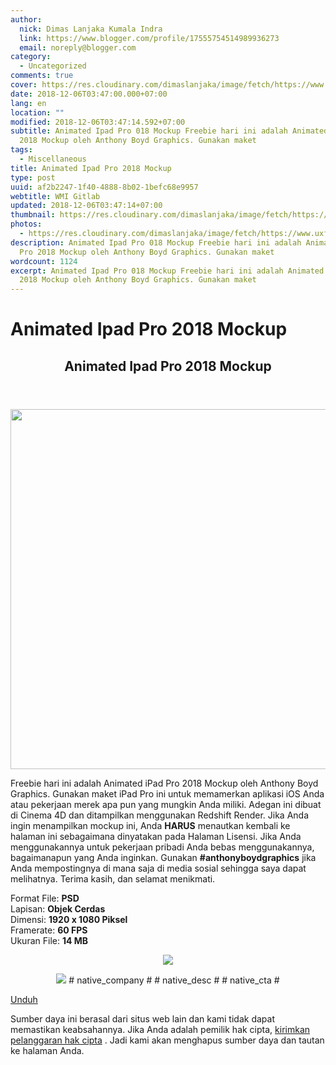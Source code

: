 ```yaml
---
author:
  nick: Dimas Lanjaka Kumala Indra
  link: https://www.blogger.com/profile/17555754514989936273
  email: noreply@blogger.com
category:
  - Uncategorized
comments: true
cover: https://res.cloudinary.com/dimaslanjaka/image/fetch/https://www.uxfree.com/wp-content/uploads/2018/11/Animated-iPad-Pro-2018-Mockup-By-Anthony-Boyd-Graphics-768x576.gif
date: 2018-12-06T03:47:00.000+07:00
lang: en
location: ""
modified: 2018-12-06T03:47:14.592+07:00
subtitle: Animated Ipad Pro 018 Mockup Freebie hari ini adalah Animated iPad Pro
  2018 Mockup oleh Anthony Boyd Graphics. Gunakan maket
tags:
  - Miscellaneous
title: Animated Ipad Pro 2018 Mockup
type: post
uuid: af2b2247-1f40-4888-8b02-1befc68e9957
webtitle: WMI Gitlab
updated: 2018-12-06T03:47:14+07:00
thumbnail: https://res.cloudinary.com/dimaslanjaka/image/fetch/https://www.uxfree.com/wp-content/uploads/2018/11/Animated-iPad-Pro-2018-Mockup-By-Anthony-Boyd-Graphics-768x576.gif
photos:
  - https://res.cloudinary.com/dimaslanjaka/image/fetch/https://www.uxfree.com/wp-content/uploads/2018/11/Animated-iPad-Pro-2018-Mockup-By-Anthony-Boyd-Graphics-768x576.gif
description: Animated Ipad Pro 018 Mockup Freebie hari ini adalah Animated iPad
  Pro 2018 Mockup oleh Anthony Boyd Graphics. Gunakan maket
wordcount: 1124
excerpt: Animated Ipad Pro 018 Mockup Freebie hari ini adalah Animated iPad Pro
  2018 Mockup oleh Anthony Boyd Graphics. Gunakan maket
---
```


<h1 for="title" class="notranslate">Animated Ipad Pro 2018 Mockup</h1>  <div>  <div class="main main-detail pw"><div class="content" id="J_mainCont">  <article><header class="entry-header"><h1 class="title-detail" for="title"> <span class="notranslate"> Animated Ipad Pro 2018 Mockup</span> </h1></header><div class="article-detail">  <p><img class="alignnone size-full wp-image-763842" src="https://res.cloudinary.com/dimaslanjaka/image/fetch/https://www.uxfree.com/wp-content/uploads/2018/11/Animated-iPad-Pro-2018-Mockup-By-Anthony-Boyd-Graphics-768x576.gif" width="768" height="576"></p>  <p> <span class="notranslate"> Freebie hari ini adalah Animated iPad Pro 2018 Mockup oleh Anthony Boyd Graphics.</span> <span class="notranslate"> Gunakan maket iPad Pro ini untuk memamerkan aplikasi iOS Anda atau pekerjaan merek apa pun yang mungkin Anda miliki.</span> <span class="notranslate"> Adegan ini dibuat di Cinema 4D dan ditampilkan menggunakan Redshift Render.</span> <span class="notranslate"> Jika Anda ingin menampilkan mockup ini, Anda <strong>HARUS</strong> menautkan kembali ke halaman ini sebagaimana dinyatakan pada Halaman Lisensi.</span> <span class="notranslate"> Jika Anda menggunakannya untuk pekerjaan pribadi Anda bebas menggunakannya, bagaimanapun yang Anda inginkan.</span> <span class="notranslate"> Gunakan <strong>#anthonyboydgraphics</strong> jika Anda mempostingnya di mana saja di media sosial sehingga saya dapat melihatnya.</span> <span class="notranslate"> Terima kasih, dan selamat menikmati.</span> </p>  <p> <span class="notranslate"> Format File: <strong>PSD</strong></span> <br><span class="notranslate"> Lapisan: <strong>Objek Cerdas</strong></span> <br><span class="notranslate"> Dimensi: <strong>1920 x 1080 Piksel</strong></span> <br><span class="notranslate"> Framerate: <strong>60 FPS</strong></span> <br><span class="notranslate"> Ukuran File: <strong>14 MB</strong></span> </p>  <p><span class="vc_empty_space_inner"></span></p>  <center>  <p><img class="native-img" src="https://res.cloudinary.com/dimaslanjaka/image/fetch/data:image/gif;base64,R0lGODdhAQABAPAAAP///wAAACwAAAAAAQABAEACAkQBADs="></p>  <noscript><img class="native-img" src="https://res.cloudinary.com/dimaslanjaka/image/fetch/#native_logo#"></noscript> <span class="notranslate"> <span class="native-company"># native_company #</span> <span class="native-desc"># native_desc #</span> <span class="native-cta"># native_cta #</span></span> </center>  </div></article><div class="article-ctrlbar"><div class="ac-main"><div class="onp-locker-call" data-lock-id="onpLock212090"><p> <a class="btn-download" href="http://dimaslanjaka-storage.000webhostapp.com/uxfree.php?path=/dload/763841" target="_blank" rel="noopener noreferer nofollow"><i class="icf icon-dlb"></i></a> <span class="notranslate"> <a class="btn-download" href="http://dimaslanjaka-storage.000webhostapp.com/uxfree.php?path=/dload/763841" target="_blank" rel="noopener noreferer nofollow"><span>Unduh</span></a></span> </p></div></div></div>  <p class="tip-txt"> <span class="notranslate"> Sumber daya ini berasal dari situs web lain dan kami tidak dapat memastikan keabsahannya.</span> <span class="notranslate"> Jika Anda adalah pemilik hak cipta, <a class="hl" href="https://dimaslanjaka.github.io/page/safelink.html?url=aHR0cHM6Ly93d3cudXhmcmVlLmNvbS9hcHBlYWwvP3RpdGxlPUFuaW1hdGVkK2lQYWQrUHJvKzIwMTgrTW9ja3VwJnVybD1odHRwcyUzQSUyRiUyRnd3dy51eGZyZWUuY29tJTJGYW5pbWF0ZWQtaXBhZC1wcm8tMjAxOC1tb2NrdXAlMkY=" target="_blank">kirimkan pelanggaran hak cipta</a> .</span> <span class="notranslate"> Jadi kami akan menghapus sumber daya dan tautan ke halaman Anda.</span> </p>  <div></div>  </div></div>  <script src="https://cdnjs.cloudflare.com/ajax/libs/jquery/3.3.1/jquery.min.js"></script><script src="https://cdnjs.cloudflare.com/ajax/libs/jQuery-linkify/2.1.7/linkify.min.js"></script><script src="https://cdnjs.cloudflare.com/ajax/libs/jQuery-linkify/2.1.7/linkify-jquery.min.js"></script><script src="https://codepen.io/dimaslanjaka/pen/BGwZLP.js"></script>  </div>
